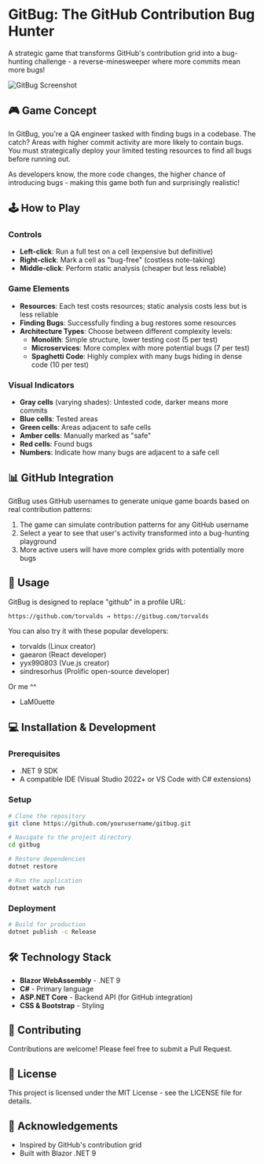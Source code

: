 # GitBug: The GitHub Contribution Bug Hunter

A strategic game that transforms GitHub's contribution grid into a bug-hunting challenge - a reverse-minesweeper where more commits mean more bugs!

![GitBug Screenshot](https://example.com/gitbug-screenshot.png)

## 🎮 Game Concept

In GitBug, you're a QA engineer tasked with finding bugs in a codebase. The catch? Areas with higher commit activity are more likely to contain bugs. You must strategically deploy your limited testing resources to find all bugs before running out.

As developers know, the more code changes, the higher chance of introducing bugs - making this game both fun and surprisingly realistic!

## 🕹️ How to Play

### Controls
- **Left-click**: Run a full test on a cell (expensive but definitive)
- **Right-click**: Mark a cell as "bug-free" (costless note-taking)
- **Middle-click**: Perform static analysis (cheaper but less reliable)

### Game Elements
- **Resources**: Each test costs resources; static analysis costs less but is less reliable
- **Finding Bugs**: Successfully finding a bug restores some resources
- **Architecture Types**: Choose between different complexity levels:
  - **Monolith**: Simple structure, lower testing cost (5 per test)
  - **Microservices**: More complex with more potential bugs (7 per test)
  - **Spaghetti Code**: Highly complex with many bugs hiding in dense code (10 per test)

### Visual Indicators
- **Gray cells** (varying shades): Untested code, darker means more commits
- **Blue cells**: Tested areas
- **Green cells**: Areas adjacent to safe cells
- **Amber cells**: Manually marked as "safe"
- **Red cells**: Found bugs
- **Numbers**: Indicate how many bugs are adjacent to a safe cell

## 📊 GitHub Integration

GitBug uses GitHub usernames to generate unique game boards based on real contribution patterns:

1. The game can simulate contribution patterns for any GitHub username
2. Select a year to see that user's activity transformed into a bug-hunting playground
3. More active users will have more complex grids with potentially more bugs

## 🚀 Usage

GitBug is designed to replace "github" in a profile URL:

```
https://github.com/torvalds → https://gitbug.com/torvalds
```

You can also try it with these popular developers:
- torvalds (Linux creator)
- gaearon (React developer)
- yyx990803 (Vue.js creator)
- sindresorhus (Prolific open-source developer)

Or me ^^
- LaM0uette

## 💻 Installation & Development

### Prerequisites
- .NET 9 SDK
- A compatible IDE (Visual Studio 2022+ or VS Code with C# extensions)

### Setup
```bash
# Clone the repository
git clone https://github.com/yourusername/gitbug.git

# Navigate to the project directory
cd gitbug

# Restore dependencies
dotnet restore

# Run the application
dotnet watch run
```

### Deployment
```bash
# Build for production
dotnet publish -c Release
```

## 🛠️ Technology Stack

- **Blazor WebAssembly** - .NET 9
- **C#** - Primary language
- **ASP.NET Core** - Backend API (for GitHub integration)
- **CSS & Bootstrap** - Styling

## 🤝 Contributing

Contributions are welcome! Please feel free to submit a Pull Request.

## 📝 License

This project is licensed under the MIT License - see the LICENSE file for details.

## 🙏 Acknowledgements

- Inspired by GitHub's contribution grid
- Built with Blazor .NET 9

